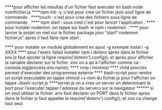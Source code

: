 
****pour afficher les resultas d'un fichier faut executer en bash node nomfichier.js
****npm inti -y :c'est pour cree un fichier json souf ligne de commande .
****touch : c'est pour cree des fichiers sous ligne de commande .
**** npm start : sous cmd c'est pour lancer l'application .
**** pour instaler nodemon :on tappe sur bash => npm i nodemon .
**** pour lancer le projet on met sur le fichier package.json  "start":nodemon fichier.js" apres il faut faire npm start .

**** pour instaler un module globalement en ajout -g exemple instal i -g XXXX
**** pour l'exerc fallait installer npm i dotenv apres dans le fichier env.js faut ajouter la ligne require('dotenv').config();
et apres pour afficher la variable declarer sur le ficher .env on a qu'a l'afficher comme ca :
console.log(process.env.name);
**** nmp i minimist 
**** child procces permet d'executer des programmes externe
**** bash-script pour rendre un script executable on tappe 
chmod +x  nom du fichier.js pour l'afficher on tappe ./bash-script.js
****server.js  on a cree un server on determinant le port pour l'executer tapper l'adresse du serveru sur le navigateur 
****** si on veut utiliser le fichier .env
faut declarer un PORT dans le fichier apres dans le fichier js faut appelée
le require('dotenv').config(); et zoo ca change tout seul.